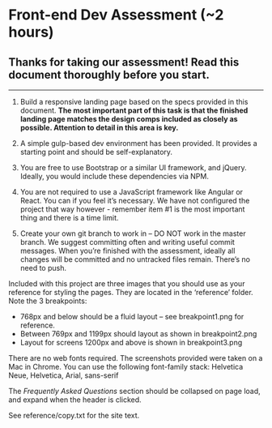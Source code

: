 # Front-end Dev Assessment (~2 hours)

## Thanks for taking our assessment! Read this document thoroughly before you start.
---

1. Build a responsive landing page based on the specs provided in this document. **The most important part of this task is that the finished landing page matches the design comps included as closely as possible. Attention to detail in this area is key.**

2. A simple gulp-based dev environment has been provided. It provides a starting point and should be self-explanatory.

3. You are free to use Bootstrap or a similar UI framework, and jQuery. Ideally, you would include these dependencies via NPM.

4. You are not required to use a JavaScript framework like Angular or React. You can if you feel it’s necessary. We have not configured the project that way however - remember item #1 is the most important thing and there is a time limit.

5. Create your own git branch to work in – DO NOT work in the master branch. We suggest committing often and writing useful commit messages. When you’re finished with the assessment, ideally all changes will be committed and no untracked files remain. There’s no need to push.

Included with this project are three images that you should use as your reference for styling the pages. 
They are located in the ‘reference’ folder. Note the 3 breakpoints:

- 768px and below should be a fluid layout – see breakpoint1.png for reference.
- Between 769px and 1199px should layout as shown in breakpoint2.png
- Layout for screens 1200px and above is shown in breakpoint3.png

There are no web fonts required. The screenshots provided were taken on a Mac in Chrome. You can use the following font-family stack: 
Helvetica Neue, Helvetica, Arial, sans-serif

The *Frequently Asked Questions* section should be collapsed on page load, and expand when the header is clicked.

See reference/copy.txt for the site text.





